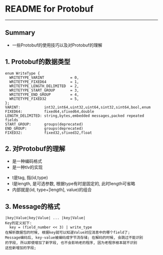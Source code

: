 # **README for Protobuf**
***


## **Summary**
 * 一些Protobuf的使用技巧以及对Protobuf的理解



## **1. Protobuf的数据类型**
    enum WriteType {
      WRITETYPE_VARINT            = 0, 
      WRITETYPE_FIXED64           = 1, 
      WRITETYPE_LENGTH_DELIMITED  = 2, 
      WRITETYPE_START_GROUP       = 3, 
      WRITETYPE_END_GROUP         = 4, 
      WRITETYPE_FIXED32           = 5, 
    };
    VARINT:           int32,int64,uint32,uint64,sint32,sint64,bool,enum
    FIXED64:          fixed64,sfixed64,double
    LENGTH_DELIMITED: string,bytes,embedded messages,packed repeated fields
    START_GROUP:      groups(deprecated)
    END_GROUP:        groups(deprecated)
    FIXED32:          fixed32,sfixed32,float


## **2. 对Protobuf的理解**
 * 是一种编码格式
 * 是一种tlv的实现
  - t是tag, 指(id,type)
  - l是length, 是可选参数, 根据type有时是固定的, 此时length可省略
  - 内部就是(id, type+[length], value)的组合



## **3. Message的格式**
    |key|Value|key|Value| ... |key|Value|
    Key的定义如下:
      key = (field_number << 3) | write_type
    在解析数据包的时候, 根据key就可以知道Value对应消息中的哪个field了;
    Message编码后, key-value被编码成字节流存储; 在解码的时候, 会跳过不能识别
    的字段, 所以即使增加了新字段, 也不会影响老的程序, 因为老程序根本就不识别
    这些新增加的字段;

